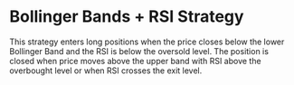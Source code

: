 # Bollinger Bands + RSI Strategy

This strategy enters long positions when the price closes below the lower Bollinger Band and the RSI is below the oversold level. The position is closed when price moves above the upper band with RSI above the overbought level or when RSI crosses the exit level.
